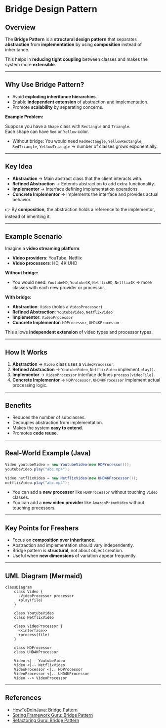 # Bridge Design Pattern

## Overview

The **Bridge Pattern** is a **structural design pattern** that separates **abstraction** from **implementation** by using **composition** instead of inheritance.

This helps in **reducing tight coupling** between classes and makes the system more **extensible**.

---

## Why Use Bridge Pattern?

- Avoid **exploding inheritance hierarchies**.
- Enable **independent extension** of abstraction and implementation.
- Promote **scalability** by separating concerns.

**Example Problem:**

Suppose you have a `Shape` class with `Rectangle` and `Triangle`.  
Each shape can have `Red` or `Yellow` color.

- Without bridge: You would need `RedRectangle`, `YellowRectangle`, `RedTriangle`, `YellowTriangle` → number of classes grows exponentially.

---

## Key Idea

- **Abstraction** → Main abstract class that the client interacts with.
- **Refined Abstraction** → Extends abstraction to add extra functionality.
- **Implementor** → Interface defining implementation operations.
- **Concrete Implementor** → Implements the interface and provides actual behavior.

👉 By **composition**, the abstraction holds a reference to the implementor, instead of inheriting it.

---

## Example Scenario

Imagine a **video streaming platform**:

- **Video providers**: YouTube, Netflix  
- **Video processors**: HD, 4K UHD  

**Without bridge:**

- You would need: `YoutubeHD`, `Youtube4K`, `NetflixHD`, `Netflix4K` → more classes with each new provider or processor.

**With bridge:**

- **Abstraction**: `Video` (holds a `VideoProcessor`)
- **Refined Abstraction**: `YoutubeVideo`, `NetflixVideo`
- **Implementor**: `VideoProcessor`
- **Concrete Implementor**: `HDProcessor`, `UHD4KProcessor`

This allows **independent extension** of video types and processor types.

---

## How It Works

1. **Abstraction** → `Video` class uses a `VideoProcessor`.  
2. **Refined Abstraction** → `YoutubeVideo`, `NetflixVideo` implement `play()`.  
3. **Implementor** → `VideoProcessor` interface defines `process(videoFile)`.  
4. **Concrete Implementor** → `HDProcessor`, `UHD4KProcessor` implement actual processing logic.  

---

## Benefits

- Reduces the number of subclasses.  
- Decouples abstraction from implementation.  
- Makes the system **easy to extend**.  
- Promotes **code reuse**.  

---

## Real-World Example (Java)

```java
Video youtubeVideo = new YoutubeVideo(new HDProcessor());
youtubeVideo.play("abc.mp4");

Video netflixVideo = new NetflixVideo(new UHD4KProcessor());
netflixVideo.play("abc.mp4");
```

- You can add a **new processor** like `HDRProcessor` without touching `Video` classes.  
- You can add a **new video provider** like `AmazonPrimeVideo` without touching processors.  

---

## Key Points for Freshers

- Focus on **composition over inheritance**.  
- Abstraction and implementation should vary independently.  
- Bridge pattern is **structural**, not about object creation.  
- Useful when **new dimensions** of variation appear frequently.  

---

## UML Diagram (Mermaid)

```mermaid
classDiagram
    class Video {
      -VideoProcessor processor
      +play(file)
    }

    class YoutubeVideo
    class NetflixVideo

    class VideoProcessor {
      <<interface>>
      +process(file)
    }

    class HDProcessor
    class UHD4KProcessor

    Video <|-- YoutubeVideo
    Video <|-- NetflixVideo
    VideoProcessor <|.. HDProcessor
    VideoProcessor <|.. UHD4KProcessor
    Video --> VideoProcessor
```

---

## References

- [HowToDoInJava: Bridge Pattern](https://howtodoinjava.com/design-patterns/structural/bridge-design-pattern/)  
- [Spring Framework Guru: Bridge Pattern](https://springframework.guru/gang-of-four-design-patterns/bridge-pattern/)  
- [Refactoring Guru: Bridge Pattern](https://refactoring.guru/design-patterns/bridge)  

